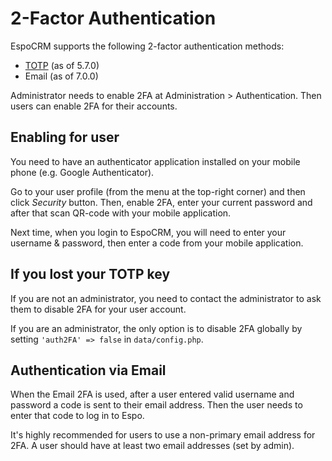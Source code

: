 # 2-Factor Authentication

EspoCRM supports the following 2-factor authentication methods: 

* [TOTP](https://en.wikipedia.org/wiki/Time-based_One-time_Password_algorithm) (as of 5.7.0)
* Email (as of 7.0.0)

Administrator needs to enable 2FA at Administration > Authentication. Then users can enable 2FA for their accounts.

## Enabling for user

You need to have an authenticator application installed on your mobile phone (e.g. Google Authenticator).

Go to your user profile (from the menu at the top-right corner) and then click *Security* button. Then, enable 2FA, enter your current password and after that scan QR-code with your mobile application.

Next time, when you login to EspoCRM, you will need to enter your username & password, then enter a code from your mobile application.

## If you lost your TOTP key

If you are not an administrator, you need to contact the administrator to ask them to disable 2FA for your user account.

If you are an administrator, the only option is to disable 2FA globally by setting `'auth2FA' => false` in `data/config.php`.

## Authentication via Email

When the Email 2FA is used, after a user entered valid username and password a code is sent to their email address. Then the user needs to enter that code to log in to Espo.

It's highly recommended for users to use a non-primary email address for 2FA. A user should have at least two email addresses (set by admin).
